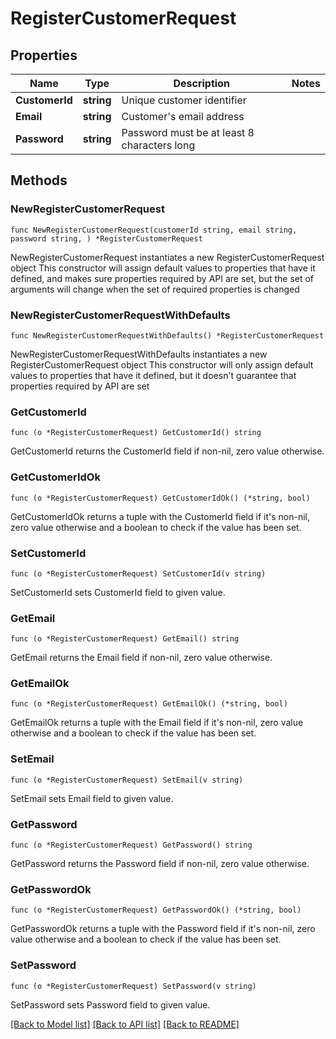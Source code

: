 # RegisterCustomerRequest

## Properties

Name | Type | Description | Notes
------------ | ------------- | ------------- | -------------
**CustomerId** | **string** | Unique customer identifier | 
**Email** | **string** | Customer&#39;s email address | 
**Password** | **string** | Password must be at least 8 characters long | 

## Methods

### NewRegisterCustomerRequest

`func NewRegisterCustomerRequest(customerId string, email string, password string, ) *RegisterCustomerRequest`

NewRegisterCustomerRequest instantiates a new RegisterCustomerRequest object
This constructor will assign default values to properties that have it defined,
and makes sure properties required by API are set, but the set of arguments
will change when the set of required properties is changed

### NewRegisterCustomerRequestWithDefaults

`func NewRegisterCustomerRequestWithDefaults() *RegisterCustomerRequest`

NewRegisterCustomerRequestWithDefaults instantiates a new RegisterCustomerRequest object
This constructor will only assign default values to properties that have it defined,
but it doesn't guarantee that properties required by API are set

### GetCustomerId

`func (o *RegisterCustomerRequest) GetCustomerId() string`

GetCustomerId returns the CustomerId field if non-nil, zero value otherwise.

### GetCustomerIdOk

`func (o *RegisterCustomerRequest) GetCustomerIdOk() (*string, bool)`

GetCustomerIdOk returns a tuple with the CustomerId field if it's non-nil, zero value otherwise
and a boolean to check if the value has been set.

### SetCustomerId

`func (o *RegisterCustomerRequest) SetCustomerId(v string)`

SetCustomerId sets CustomerId field to given value.


### GetEmail

`func (o *RegisterCustomerRequest) GetEmail() string`

GetEmail returns the Email field if non-nil, zero value otherwise.

### GetEmailOk

`func (o *RegisterCustomerRequest) GetEmailOk() (*string, bool)`

GetEmailOk returns a tuple with the Email field if it's non-nil, zero value otherwise
and a boolean to check if the value has been set.

### SetEmail

`func (o *RegisterCustomerRequest) SetEmail(v string)`

SetEmail sets Email field to given value.


### GetPassword

`func (o *RegisterCustomerRequest) GetPassword() string`

GetPassword returns the Password field if non-nil, zero value otherwise.

### GetPasswordOk

`func (o *RegisterCustomerRequest) GetPasswordOk() (*string, bool)`

GetPasswordOk returns a tuple with the Password field if it's non-nil, zero value otherwise
and a boolean to check if the value has been set.

### SetPassword

`func (o *RegisterCustomerRequest) SetPassword(v string)`

SetPassword sets Password field to given value.



[[Back to Model list]](../README.md#documentation-for-models) [[Back to API list]](../README.md#documentation-for-api-endpoints) [[Back to README]](../README.md)


